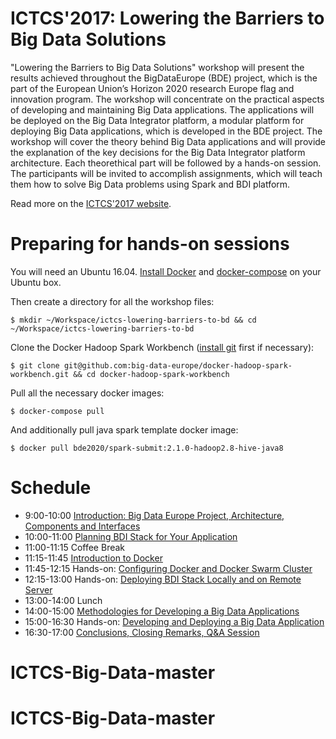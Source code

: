# ICTCS'2017: Lowering the Barriers to Big Data Solutions

"Lowering the Barriers to Big Data Solutions" workshop will present the results achieved throughout the BigDataEurope (BDE) project, which is the part of the European Union’s Horizon 2020 research Europe flag and innovation program. The workshop will concentrate on the practical aspects of developing and maintaining Big Data applications. The applications will be deployed on the Big Data Integrator platform, a modular platform for deploying Big Data applications, which is developed in the BDE project. The workshop will cover the theory behind Big Data applications and will provide the explanation of the key decisions for the Big Data Integrator platform architecture. Each theorethical part will be followed by a hands-on session. The participants will be invited to accomplish assignments, which will teach them how to solve Big Data problems using Spark and BDI platform.

Read more on the [ICTCS'2017 website](http://www.ictcs.info/page/workshops).

# Preparing for hands-on sessions
You will need an Ubuntu 16.04. [Install Docker](https://docs.docker.com/engine/installation/linux/docker-ce/ubuntu/#install-docker-ce) and [docker-compose](https://docs.docker.com/compose/install/#install-compose) on your Ubuntu box.

Then create a directory for all the workshop files:
```
$ mkdir ~/Workspace/ictcs-lowering-barriers-to-bd && cd ~/Workspace/ictcs-lowering-barriers-to-bd
```
Clone the Docker Hadoop Spark Workbench ([install git](https://git-scm.com/book/en/v2/Getting-Started-Installing-Git) first if necessary):
```
$ git clone git@github.com:big-data-europe/docker-hadoop-spark-workbench.git && cd docker-hadoop-spark-workbench
```
Pull all the necessary docker images:
```
$ docker-compose pull
```
And additionally pull java spark template docker image:
```
$ docker pull bde2020/spark-submit:2.1.0-hadoop2.8-hive-java8
```

# Schedule
* 9:00-10:00 [Introduction: Big Data Europe Project, Architecture, Components and Interfaces](./slides/Introduction.pdf)
* 10:00-11:00 [Planning BDI Stack for Your Application](./slides/Planning_bdi_stack.pdf)
* 11:00-11:15 Coffee Break
* 11:15-11:45 [Introduction to Docker](./slides/Introduction_to_docker.pdf)
* 11:45-12:15 Hands-on: [Configuring Docker and Docker Swarm Cluster](./handson/configuring_docker.md)
* 12:15-13:00 Hands-on: [Deploying BDI Stack Locally and on Remote Server](./handson/deploying_bdi_stack.md)
* 13:00-14:00 Lunch
* 14:00-15:00 [Methodologies for Developing a Big Data Applications](./slides/Methodologies.pdf)
* 15:00-16:30 Hands-on: [Developing and Deploying a Big Data Application](./handson/developing_bda.md)
* 16:30-17:00 [Conclusions, Closing Remarks, Q&A Session](./slides/Conclusions.pdf)
# ICTCS-Big-Data-master
# ICTCS-Big-Data-master
